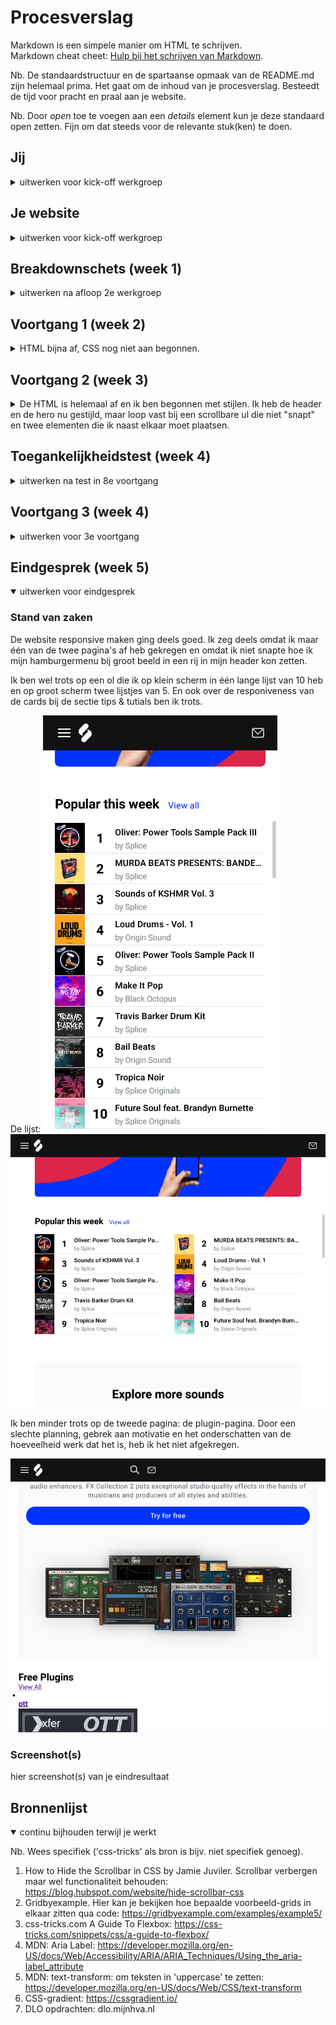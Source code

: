 # Procesverslag
Markdown is een simpele manier om HTML te schrijven.  
Markdown cheat cheet: [Hulp bij het schrijven van Markdown](https://github.com/adam-p/markdown-here/wiki/Markdown-Cheatsheet).

Nb. De standaardstructuur en de spartaanse opmaak van de README.md zijn helemaal prima. Het gaat om de inhoud van je procesverslag. Besteedt de tijd voor pracht en praal aan je website.

Nb. Door *open* toe te voegen aan een *details* element kun je deze standaard open zetten. Fijn om dat steeds voor de relevante stuk(ken) te doen.





## Jij

<details>
<summary>uitwerken voor kick-off werkgroep</summary>

### Auteur:
Rick van Dijken

#### Je startniveau:
rode piste

#### Je focus:
responsive
 
</details>





## Je website

<details>
<summary>uitwerken voor kick-off werkgroep</summary>

### Je opdracht:
ik ga https://splice.com namaken.

#### Screenshot(s) van de eerste pagina (small screen): 
homepage splice  
<img src="./images/splice_home_screenshot.png" width="375px" alt="de home-page van splice.com">

#### Screenshot(s) van de tweede pagina (small screen):
inlogscherm splice  
<img src="./images/splice_plugins_screenshot.png" width="375px" alt="de plug-in-page van splice.com">
 
</details>





## Breakdownschets (week 1)

<details>
<summary>uitwerken na afloop 2e werkgroep</summary>

### de eerste pagina: 
<img src="images/breakdown_home1.png" alt="1 van de 6 afbeeldingen van de breakdown van het startscherm">
<img src="images/breakdown_home2.png" alt="2 van de 6 afbeeldingen van de breakdown van het startscherm">
<img src="images/breakdown_home3.png" alt="3 van de 6 afbeeldingen van de breakdown van het startscherm">
<img src="images/breakdown_home4.png" alt="4 van de 6 afbeeldingen van de breakdown van het startscherm">
<img src="images/breakdown_home5.png" alt="5 van de 6 afbeeldingen van de breakdown van het startscherm">
<img src="images/breakdown_home6.png" alt="6 van de 6 afbeeldingen van de breakdown van het startscherm">

### de tweede pagina: 
<img src="images/breakdown_plugins1.png" alt="1 van de 6 afbeeldingen van de breakdown van het plugin-scherm">
<img src="images/breakdown_plugins2.png" alt="2 van de 6 afbeeldingen van de breakdown van het plugin-scherm">
<img src="images/breakdown_plugins3.png" alt="3 van de 6 afbeeldingen van de breakdown van het plugin-scherm">
<img src="images/breakdown_plugins4.png" alt="4 van de 6 afbeeldingen van de breakdown van het plugin-scherm">
<img src="images/breakdown_plugins5.png" alt="5 van de 6 afbeeldingen van de breakdown van het plugin-scherm">
<img src="images/breakdown_plugins6.png" alt="6 van de 6 afbeeldingen van de breakdown van het plugin-scherm">

### navigatie: 
<img src="images/breakdown_navigatie.png" width="375px" alt="breakdown van de navigatie">

### dropdown: 
<img src="images/breakdown_dropdown.png" width="375px" alt="breakdown van het dropdown-menu">

### form: 
<img src="images/breakdown_form.png" width="375px" alt="breakdown van het zoekveld">

</details>





## Voortgang 1 (week 2)

<details>
<summary>HTML bijna af, CSS nog niet aan begonnen.</summary>

### Stand van zaken
De breakdown schets kostte veel tijd, maar uiteindelijk scheelde het waarschrijnlijk
veel tijd bij het schrijven van de HTML. 

Ik heb tot nu toe alleen de HTML geschreven, maar veel afbeeldingen ontbreken nog. 
Ik ben nog nergens tegenaan gelopen, omdat ik nog niet aan het CSS bestand ben begonnen.

#### Screenshots HTML
<img src="images/voortgang1-screenshot1.png" width="375px" alt="HTML home-page">
<img src="images/voortgang1-screenshot2.png" width="375px" alt="HTML plugin-page">

Ik probeer na het inleveren van dit document om 18:00 (19-09-21) nog aan de CSS te beginnen.
Dus wellicht heb ik morgen ook al wat gestijld.


### Agenda voor meeting
samen met je groepje opstellen

| Rick           | student 2          | student 3    | student 4        |
| ---            | ---                | ---          | ---              |
| Ik heb zelf    | en dit             | en ik dit    | en dan ik dat    |
| niets te       | dit als er tijd is | nog een punt | dit wil ik zeker |
| bespreken, dus | ...                | ...          | ...              |
| ik luister mee.|


### Verslag van meeting
- Ik heb veel vragen gesteld over de structuur van mijn HTML. Die klopt nu na de feedback bijna volledig. 
  Er missen alleen nog een paar afbeeldingen.

</details>





## Voortgang 2 (week 3)

<details>
<summary>De HTML is helemaal af en ik ben begonnen met stijlen. Ik heb de header en de hero nu gestijld,
maar loop vast bij een scrollbare ul die niet "snapt"  en twee elementen die ik naast elkaar moet plaatsen.</summary>

### Stand van zaken
Hun website:
<img src="images/voortgang2-1.png" alt="splice home">

Mijn versie:
<img src="images/voortgang2-2.png" alt="splice home remake">


### Agenda voor meeting
samen met je groepje opstellen

| Rick           | Esther             | student 3    | student 4        |
| ---            | ---                | ---          | ---              |
| Een a naast een| header animatie    | en ik dit    | en dan ik dat    |
| h3 plaatsen    | ...                | nog een punt | dit wil ik zeker |
|zonder container| ...                | ...          | ...              |
| &              |
|order veranderen|
| van li's items |
| &              |
| scrollbare ul  | 
| snapt niet.    |

### Verslag van meeting
- Ik was de enige aanwezig bij het voortgangsgesprek. Hierdoor ben ik met alles in het bovenstaande lijstje geholpen.
  Het naast elkaar plaatsen van elementen, de order van li's veranderen en een de ul laten scrollen.

</details>





## Toegankelijkheidstest (week 4)

<details>
<summary>uitwerken na test in 8e voortgang</summary>

### Bevindingen

#### Bevindingen voor gebruik met toetsenbord
- Zonder het hamburger-menu te hebben uitgeklapt doorloop je met tab alle links die daar in staan. Dit zou niet moeten als hij is ingeklapt.

Ik weet nog niet hoe ik dit fix.

#### Bevindingen na testen met slecht zicht en parkinson
- Optie om font size groter te maken. Dit maakt het in het algemeen voor slechtzienden makkelijker om de website te gebruiken.

- Grijze teksten donkerder maken voor een beter contrast.

- Je zou besturing door middel van spraak kunnen toepassen bij parkinson.

Ik weet hoe ik dit kan doen (behalve de spraakbesturing voor parkinson), maar ik ga mijn website responsive maken dus ik laat dit even links liggen.

#### Bevindingen na het gebruik van een narrator
- Narrator leest koppen en tekst niet goed voor (maar dit kwam omdat ik de besturing niet goed had doorgelopen).
- Bij de app advertentie op de home-page zei de narrator niet wat de button zou doen, namelijk het sluiten van de advertentie.

Door middel van een aria-label leest de narrator de close-button nu goed voor.


</details>





## Voortgang 3 (week 4)

<details>
<summary>uitwerken voor 3e voortgang</summary>

### Stand van zaken
De eerste pagina is helemaal gereed voor telefoon. Nu moet ik het responsive gaan maken, maar ik weet niet zo goed waar ik moet starten.


### Agenda voor meeting
samen met je groepje opstellen

| Rick           | student 2          | student 3    | student 4        |
| ---            | ---                | ---          | ---              |
| Waar begin ik  | en dit             | en ik dit    | en dan ik dat    |
| met het respon-| dit als er tijd is | nog een punt | dit wil ik zeker |
| sive maken     | ...                | ...          | ...              |


### Verslag van meeting
hier na afloop snel de uitkomsten van de meeting vastleggen

- Mijn geheugen is even verfrist. Ik moet gewoon "@media only screen and (min-width: "breedte van het breakpoint") {}" gebruiken.
</details>





## Eindgesprek (week 5)

<details open>
<summary>uitwerken voor eindgesprek</summary>

### Stand van zaken
De website responsive maken ging deels goed. Ik zeg deels omdat ik maar één van de twee pagina's af heb gekregen en omdat ik niet snapte hoe ik mijn hamburgermenu bij groot beeld in een rij in mijn header kon zetten.

Ik ben wel trots op een ol die ik op klein scherm in één lange lijst van 10 heb en op groot scherm twee lijstjes van 5. En ook over de responiveness van de cards bij de sectie tips & tutials ben ik trots.

De lijst:
<img src="images/langelijst.png" alt="lijst van 10">
<img src="images/tweelijsten.png" alt="twee lijstjes van 5 naast elkaar">

Ik ben minder trots op de tweede pagina: de plugin-pagina. Door een slechte planning, gebrek aan motivatie en het onderschatten van de hoeveelheid werk dat het is, heb ik het niet afgekregen.

<img src="images/plugins_onafgemaakt.png" alt="schermopname van onafgemaakte plugin pagina">

### Screenshot(s)

hier screenshot(s) van je eindresultaat

</details>





## Bronnenlijst

<details open>
<summary>continu bijhouden terwijl je werkt</summary>

Nb. Wees specifiek ('css-tricks' als bron is bijv. niet specifiek genoeg).

1. How to Hide the Scrollbar in CSS by Jamie Juviler. Scrollbar verbergen maar wel functionaliteit behouden: https://blog.hubspot.com/website/hide-scrollbar-css
2.  Gridbyexample. Hier kan je bekijken hoe bepaalde voorbeeld-grids in elkaar zitten qua code: https://gridbyexample.com/examples/example5/
3. css-tricks.com A Guide To Flexbox: https://css-tricks.com/snippets/css/a-guide-to-flexbox/
4. MDN: Aria Label: https://developer.mozilla.org/en-US/docs/Web/Accessibility/ARIA/ARIA_Techniques/Using_the_aria-label_attribute
5. MDN: text-transform: om teksten in 'uppercase' te zetten: https://developer.mozilla.org/en-US/docs/Web/CSS/text-transform
6. CSS-gradient: https://cssgradient.io/
7. DLO opdrachten: dlo.mijnhva.nl
</details>
